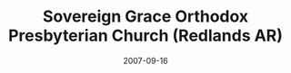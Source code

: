 ---
date: &id001 2007-09-16
end_date: null
location:
  address: The Village at Redlands, 305 Mountain View Cir.
  city: Redlands
  state: AR
minister:
- end: 2007-09-16
  name: Robert Herrmann
  start: 2001-01-01
  type: Organizing Pastor
- end: 2015-01-01
  name: Robert Herrmann
  start: 2007-01-01
  type: pastor
ministers:
- Robert Herrmann
- Robert Herrmann
name: Sovereign Grace Orthodox Presbyterian Church
names:
- end: 2007-09-16
  name: Sovereign Grace Orthodox Presbyterian Chapel
  start: 1995-06-30
- end: 2002-01-01
  name: Grace Orthodox Presbyterian Chapel
  start: 1995-01-01
- end: null
  name: Sovereign Grace Orthodox Presbyterian Church
  start: 2007-09-16
origination_date: *id001
raw_data: "AR    Redlands\nSovereign Grace Orthodox Presbyterian Chapel  (June\
  \ 30, 1995\u2013September 16, 2007)\n(called Grace Orthodox Presbyterian Chapel,\
  \ 1995\u20132002)\n(moved from Moreno Valley in 2007)\nSovereign Grace Orthodox\
  \ Presbyterian Church  (September 16, 2007\u2013 )\nThe Village at Redlands, 305\
  \ Mountain View Cir.\nOrg. Pastor: Robert Herrmann, 2001\u20137\nPastor: Robert\
  \ Herrmann, 2007\u201315"
received_from: null
states:
- AR
status:
  active: true
  end_date: null
  reason: null
  received_from: null
  withdrawal_to: null
title: Sovereign Grace Orthodox Presbyterian Church (Redlands AR)

---